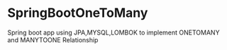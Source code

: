 # SpringBootOneToMany
Spring boot app using JPA,MYSQL,LOMBOK to implement ONETOMANY and MANYTOONE Relationship
